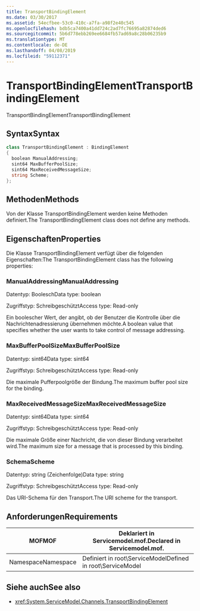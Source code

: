 ```yaml
---
title: TransportBindingElement
ms.date: 03/30/2017
ms.assetid: 54ecfbee-53c0-410c-a7fa-a98f2e40c545
ms.openlocfilehash: bdb5ca7400a41dd724c2ad7fc76695a82874ded6
ms.sourcegitcommit: 5b6d778ebb269ee6684fb57ad69a8c28b06235b9
ms.translationtype: MT
ms.contentlocale: de-DE
ms.lasthandoff: 04/08/2019
ms.locfileid: "59112371"
---
```

# <a name="transportbindingelement"></a><span data-ttu-id="2dda2-102">TransportBindingElement</span><span class="sxs-lookup"><span data-stu-id="2dda2-102">TransportBindingElement</span></span>
<span data-ttu-id="2dda2-103">TransportBindingElement</span><span class="sxs-lookup"><span data-stu-id="2dda2-103">TransportBindingElement</span></span>  
  
## <a name="syntax"></a><span data-ttu-id="2dda2-104">Syntax</span><span class="sxs-lookup"><span data-stu-id="2dda2-104">Syntax</span></span>  
  
```csharp
class TransportBindingElement : BindingElement  
{  
  boolean ManualAddressing;  
  sint64 MaxBufferPoolSize;  
  sint64 MaxReceivedMessageSize;  
  string Scheme;  
};  
```  
  
## <a name="methods"></a><span data-ttu-id="2dda2-105">Methoden</span><span class="sxs-lookup"><span data-stu-id="2dda2-105">Methods</span></span>  
 <span data-ttu-id="2dda2-106">Von der Klasse TransportBindingElement werden keine Methoden definiert.</span><span class="sxs-lookup"><span data-stu-id="2dda2-106">The TransportBindingElement class does not define any methods.</span></span>  
  
## <a name="properties"></a><span data-ttu-id="2dda2-107">Eigenschaften</span><span class="sxs-lookup"><span data-stu-id="2dda2-107">Properties</span></span>  
 <span data-ttu-id="2dda2-108">Die Klasse TransportBindingElement verfügt über die folgenden Eigenschaften:</span><span class="sxs-lookup"><span data-stu-id="2dda2-108">The TransportBindingElement class has the following properties:</span></span>  
  
### <a name="manualaddressing"></a><span data-ttu-id="2dda2-109">ManualAddressing</span><span class="sxs-lookup"><span data-stu-id="2dda2-109">ManualAddressing</span></span>  
 <span data-ttu-id="2dda2-110">Datentyp: Boolesch</span><span class="sxs-lookup"><span data-stu-id="2dda2-110">Data type: boolean</span></span>  
  
 <span data-ttu-id="2dda2-111">Zugriffstyp: Schreibgeschützt</span><span class="sxs-lookup"><span data-stu-id="2dda2-111">Access type: Read-only</span></span>  
  
 <span data-ttu-id="2dda2-112">Ein boolescher Wert, der angibt, ob der Benutzer die Kontrolle über die Nachrichtenadressierung übernehmen möchte.</span><span class="sxs-lookup"><span data-stu-id="2dda2-112">A boolean value that specifies whether the user wants to take control of message addressing.</span></span>  
  
### <a name="maxbufferpoolsize"></a><span data-ttu-id="2dda2-113">MaxBufferPoolSize</span><span class="sxs-lookup"><span data-stu-id="2dda2-113">MaxBufferPoolSize</span></span>  
 <span data-ttu-id="2dda2-114">Datentyp: sint64</span><span class="sxs-lookup"><span data-stu-id="2dda2-114">Data type: sint64</span></span>  
  
 <span data-ttu-id="2dda2-115">Zugriffstyp: Schreibgeschützt</span><span class="sxs-lookup"><span data-stu-id="2dda2-115">Access type: Read-only</span></span>  
  
 <span data-ttu-id="2dda2-116">Die maximale Pufferpoolgröße der Bindung.</span><span class="sxs-lookup"><span data-stu-id="2dda2-116">The maximum buffer pool size for the binding.</span></span>  
  
### <a name="maxreceivedmessagesize"></a><span data-ttu-id="2dda2-117">MaxReceivedMessageSize</span><span class="sxs-lookup"><span data-stu-id="2dda2-117">MaxReceivedMessageSize</span></span>  
 <span data-ttu-id="2dda2-118">Datentyp: sint64</span><span class="sxs-lookup"><span data-stu-id="2dda2-118">Data type: sint64</span></span>  
  
 <span data-ttu-id="2dda2-119">Zugriffstyp: Schreibgeschützt</span><span class="sxs-lookup"><span data-stu-id="2dda2-119">Access type: Read-only</span></span>  
  
 <span data-ttu-id="2dda2-120">Die maximale Größe einer Nachricht, die von dieser Bindung verarbeitet wird.</span><span class="sxs-lookup"><span data-stu-id="2dda2-120">The maximum size for a message that is processed by this binding.</span></span>  
  
### <a name="scheme"></a><span data-ttu-id="2dda2-121">Schema</span><span class="sxs-lookup"><span data-stu-id="2dda2-121">Scheme</span></span>  
 <span data-ttu-id="2dda2-122">Datentyp: string (Zeichenfolge)</span><span class="sxs-lookup"><span data-stu-id="2dda2-122">Data type: string</span></span>  
  
 <span data-ttu-id="2dda2-123">Zugriffstyp: Schreibgeschützt</span><span class="sxs-lookup"><span data-stu-id="2dda2-123">Access type: Read-only</span></span>  
  
 <span data-ttu-id="2dda2-124">Das URI-Schema für den Transport.</span><span class="sxs-lookup"><span data-stu-id="2dda2-124">The URI scheme for the transport.</span></span>  
  
## <a name="requirements"></a><span data-ttu-id="2dda2-125">Anforderungen</span><span class="sxs-lookup"><span data-stu-id="2dda2-125">Requirements</span></span>  
  
|<span data-ttu-id="2dda2-126">MOF</span><span class="sxs-lookup"><span data-stu-id="2dda2-126">MOF</span></span>|<span data-ttu-id="2dda2-127">Deklariert in Servicemodel.mof.</span><span class="sxs-lookup"><span data-stu-id="2dda2-127">Declared in Servicemodel.mof.</span></span>|  
|---------|-----------------------------------|  
|<span data-ttu-id="2dda2-128">Namespace</span><span class="sxs-lookup"><span data-stu-id="2dda2-128">Namespace</span></span>|<span data-ttu-id="2dda2-129">Definiert in root\ServiceModel</span><span class="sxs-lookup"><span data-stu-id="2dda2-129">Defined in root\ServiceModel</span></span>|  
  
## <a name="see-also"></a><span data-ttu-id="2dda2-130">Siehe auch</span><span class="sxs-lookup"><span data-stu-id="2dda2-130">See also</span></span>

- <xref:System.ServiceModel.Channels.TransportBindingElement>
